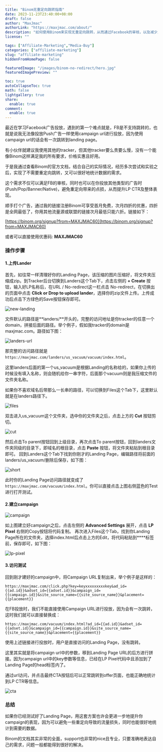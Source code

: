 ```yaml
---
title: "Binom无重定向跳转指南"
date: 2023-11-23T23:40:00+08:00
draft: false
author: "MaxJmac"
authorLink: "https://maxjmac.com/about/"
description: "如何使用Binom来实现无重定向跳转，从而通过Facebook的审核，以及减少点损的目的"
license: ""

tags: ["Affiliate-Marketing","Media-Buy"]
categories: ["affiliate-marketing"]
slug: "affiliate-marketing"
hiddenFromHomePage: false

featuredImage: "/images/binom-no-redirect/hero.jpg"
featuredImagePreview: ""

toc: true
autoCollapseToc: true
math: false
lightgallery: true
share:
  enable: true
comment:
  enable: true
---
```

最近在学习Facebook广告投放，遇到的第一个难点就是，FB是不支持跳转的，也就是说我无法像投放Push广告一样使用campaign url进行投放，因为使用campaign url的话会有一次跳转到landing page。


有小伙伴就建议我使用其他的tracker，但其他tracker要么贵要么慢，没有一个能像Binom这样满足我的所有要求，价格实惠且好用。

于是我通过查看Binom的官方文档，结合自己的实际情况，经历多次尝试和实验之后，实现了不需要重定向跳转，又可以很好地统计数据的需求。

这个需求不仅可以满足FB的审核，同时也可以在你投放其他类型的广告时(Push/Pop/Banner/Native)，避免重定向带来的点损，从而提升LP CTR及整体表现。


顺手打个广告，通过我的链接注册Binom可享受首月免费，次月四折的优惠，四折是全网最低了，你用其他流量源或联盟的链接次月最低只能六折。链接如下：

[https://binom.org/signup?from=MAXJMAC60](https://binom.org/signup?from=MAXJMAC60)

或者可以直接使用优惠码: **MAXJMAC60**


### 操作步骤

#### 1.上传Lander

首先，如往常一样清理好你的Landing Page，该压缩的图片压缩好，将文件夹压缩成zip。到Tracker后台切换到Landers这个Tab下，点击左侧的 **+ Create** 按钮，输入好LP名称后，在URL / No-redirect这一栏点击 No-redirect，在切换出的页面中点击 **Click or Drop to upload lander**，选择你的zip文件上传。上传成功后点击下方绿色的Save按钮保存即可。

![new-landing](/images/binom-no-redirect/new-landing.png)

文件默认的路径是**landers/**开头的，完整的访问地址是你tracker的任意一个domain，拼接后面的路径。举个例子，假如我tracker的domain是maxjmac.com。路径如下图：

![landers-url](/images/binom-no-redirect/landers-url.png)

那完整的访问路径就是`https://maxjmac.com/landers/us_vacuum/vacuum/index.html`。

这里landers后面的第一个us_vacuum是根据Landing的名称给的，如果你上传的时候没有填入名称，则会随机给你一串字符，后面那个vacuum则是我压缩文件的文件夹名称。

如果你不喜欢域名后带那么一长串的路径，可以切换到Files这个Tab下，这里默认就是在landers路径下。

![files](/images/binom-no-redirect/files.png)

双击进入us_vacuum这个文件夹，选中你的文件夹之后，点击上方的 **Cut** 按钮剪切。

![cut](/images/binom-no-redirect/cut.png)

然后点击To parent按钮回到上级目录，再次点击To parent按钮，回到landers文件夹同级的目录下，即域名的根目录，点击 **Paste** 按钮，将文件夹粘贴到根目录即可。
回到Landers这个Tab下找到你刚才的Landing Page，编辑路径将前面的landers/us_vacuum/删除后保存，如下图：

![short](/images/binom-no-redirect/short.png)

此时你的Landing Page访问路径就变成了`https://maxjmac.com/vacuum/index.html`。你可以直接点击上图右侧蓝色的Test进行打开测试。

#### 2.建立campaign
![campaign](/images/binom-no-redirect/campaign.png)

如上图建立好campaign之后，点击左侧的 **Advanced Settings** 展开，点击 **LP Pixel** 右侧的Copy按钮将代码复制。
再次进入Files这个Tab，找到你Landing Page所在的文件夹，选择index.html后点击上方的Edit，将代码粘贴到**</head>**标签前，保存即可，如下图：

![lp-pixel](/images/binom-no-redirect/lp-pixel.png)


#### 3.访问测试
回到刚才建好的campaign中，将Campaign URL复制出来，举个例子是这样的：

`https://maxjmac.com/click.php?key=keyxxxxxxxxxkey&ad_id={{ad.id}}&adset_id={{adset.id}}&campaign_id={{campaign.id}}&site_source_name={{site_source_name}}&placement={{placement}}`

在FB投放时，我们不能直接使用Campaign URL进行投放，因为会有一次跳转，这时我们就可以直接替换成：

`https://maxjmac.com/vacuum/index.html?ad_id={{ad.id}}&adset_id={{adset.id}}&campaign_id={{campaign.id}}&site_source_name={{site_source_name}}&placement={{placement}}`

使用上述链接进行投放时，用户是直接访问的Landing Page，没有跳转。

这里其实就是将campaign url中的参数，移到Landing Page  URL的后方进行拼接。因为campaign url中的key参数等信息，已经在LP Pixel代码中且添加到了Landing Page的head标签内了。

通过url访问，并点击最终CTA按钮后可以正常跳转到offer页面，也能正确地统计到LP CTR等信息。

![cta](/images/binom-no-redirect/cta.png)

### 总结
如果你已经测试好了Landing Page，用这套方案也许会更进一步地提升你campaign的表现，因为可以避免一些重定向导致的流量损失，同时也能很好地统计到需要的数据。

Binom的文档其实非常的全面，support也非常的nice且专业，只要准确地表达自己的需求，问题一般都能得到很好的解决。